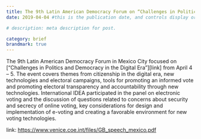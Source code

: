 ```yaml
---
title: The 9th Latin American Democracy Forum on “Challenges in Politics and Democracy in the Digital Era”
date: 2019-04-04 #this is the publication date, and controls display order.

# description: meta description for post.

category: brief
brandmark: true
---
```


The 9th Latin American Democracy Forum in Mexico City focused on [“Challenges in Politics and Democracy in the Digital Era”][link] from April 4 – 5. The event covers themes from citizenship in the digital era, new technologies and electoral campaigns, tools for promoting an informed vote and promoting electoral transparency and accountability through new technologies. International IDEA participated in the panel on electronic voting and the discussion of questions related to concerns about security and secrecy of online voting, key considerations for design and implementation of e-voting and creating a favorable environment for new voting technologies.

link: https://www.venice.coe.int/files/GB_speech_mexico.pdf
